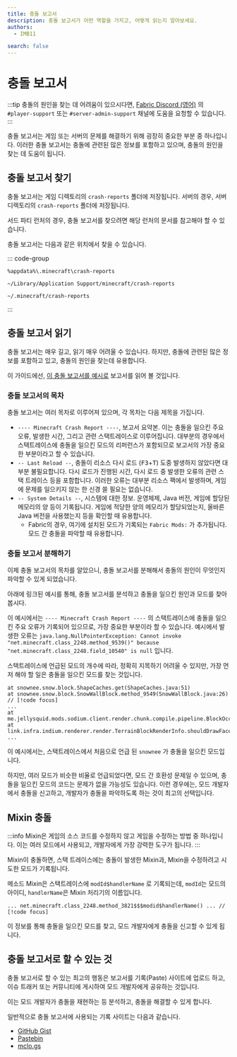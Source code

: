 ```yaml
---
title: 충돌 보고서
description: 충돌 보고서가 어떤 역할을 가지고, 어떻게 읽는지 알아보세요.
authors:
  - IMB11

search: false
---
```


# 충돌 보고서

:::tip
충돌의 원인을 찾는 데 어려움이 있으시다면, [Fabric Discord (영어)](https://discord.gg/v6v4pMv) 의 `#player-support` 또는 `#server-admin-support` 채널에 도움을 요청할 수 있습니다.
:::

충돌 보고서는 게임 또는 서버의 문제를 해결하기 위해 굉장히 중요한 부분 중 하나입니다. 이러한 충돌 보고서는 충돌에 관련된 많은 정보를 포함하고 있으며, 충돌의 원인을 찾는 데 도움이 됩니다.

## 충돌 보고서 찾기

충돌 보고서는 게임 디렉토리의 `crash-reports` 폴더에 저장됩니다. 서버의 경우, 서버 디렉토리의 `crash-reports` 폴더에 저장됩니다.

서드 파티 런처의 경우, 충돌 보고서를 찾으려면 해당 런처의 문서를 참고해야 할 수 있습니다.

충돌 보고서는 다음과 같은 위치에서 찾을 수 있습니다.

::: code-group

```:no-line-numbers [Windows]
%appdata%\.minecraft\crash-reports
```

```:no-line-numbers [macOS]
~/Library/Application Support/minecraft/crash-reports
```

```:no-line-numbers [Linux]
~/.minecraft/crash-reports
```

:::

## 충돌 보고서 읽기

충돌 보고서는 매우 길고, 읽기 매우 어려울 수 있습니다. 하지만, 충돌에 관련된 많은 정보를 포함하고 있고, 충돌의 원인을 찾는데 유용합니다.

이 가이드에선, [이 충돌 보고서를 예시로](https://github.com/FabricMC/fabric-docs/blob/main/public/assets/players/crash-report-example.txt) 보고서를 읽어 볼 것입니다.

### 충돌 보고서의 목차

충돌 보고서는 여러 목차로 이루어져 있으며, 각 목차는 다음 제목을 가집니다.

- `---- Minecraft Crash Report ----`, 보고서 요약본. 이는 충돌을 일으킨 주요 오류, 발생한 시간, 그리고 관련 스택트레이스로 이루어집니다. 대부분의 경우에서 스택트레이스에 충돌을 일으킨 모드의 리퍼런스가 포함되므로 보고서의 가장 중요한 부분이라고 할 수 있습니다.
- `-- Last Reload --`, 충돌이 리소스 다시 로드 (<kbd>F3</kbd>+<kbd>T</kbd>) 도중 발생하지 않았다면 대부분 불필요합니다. 다시 로드가 진행된 시간, 다시 로드 중 발생한 오류의 관련 스택 트레이스 등을 포함합니다. 이러한 오류는 대부분 리소스 팩에서 발생하며, 게임에 문제를 일으키지 않는 한 신경 쓸 필요는 없습니다.
- `-- System Details --`, 시스템에 대한 정보. 운영체제, Java 버전, 게임에 할당된 메모리의 양 등이 기록됩니다. 게임에 적당한 양의 메모리가 할당되었는지, 올바른 Java 버전을 사용했는지 등을 확인할 때 유용합니다.
  - Fabric의 경우, 여기에 설치된 모드가 기록되는 `Fabric Mods:` 가 추가됩니다. 모드 간 충돌을 파악할 때 유용합니다.

### 충돌 보고서 분해하기

이제 충돌 보고서의 목차를 알았으니, 충돌 보고서를 분해해서 충돌의 원인이 무엇인지 파악할 수 있게 되었습니다.

아래에 링크된 예시를 통해, 충돌 보고서를 분석하고 충돌을 일으킨 원인과 모드를 찾아봅시다.

이 예시에서는 `---- Minecraft Crash Report ----` 의 스택트레이스에 충돌을 일으킨 주요 오류가 기록되어 있으므로, 가장 중요한 부분이라 할 수 있습니다. 예시에서 발생한 오류는 `java.lang.NullPointerException: Cannot invoke "net.minecraft.class_2248.method_9539()" because "net.minecraft.class_2248.field_10540" is null` 입니다.

스택트레이스에 언급된 모드의 개수에 따라, 정확히 지목하기 어려울 수 있지만, 가장 먼저 해야 할 일은 충돌을 일으킨 모드를 찾는 것입니다.

```:no-line-numbers
at snownee.snow.block.ShapeCaches.get(ShapeCaches.java:51)
at snownee.snow.block.SnowWallBlock.method_9549(SnowWallBlock.java:26) // [!code focus]
...
at me.jellysquid.mods.sodium.client.render.chunk.compile.pipeline.BlockOcclusionCache.shouldDrawSide(BlockOcclusionCache.java:52)
at link.infra.indium.renderer.render.TerrainBlockRenderInfo.shouldDrawFaceInner(TerrainBlockRenderInfo.java:31)
...
```

이 예시에서는, 스택트레이스에서 처음으로 언급 된 `snownee` 가 충돌을 일으킨 모드입니다.

하지만, 여러 모드가 비슷한 비율로 언급되었다면, 모드 간 호환성 문제일 수 있으며, 충돌을 일으킨 모드의 코드는 문제가 없을 가능성도 있습니다. 이런 경우에는, 모드 개발자에서 충돌을 신고하고, 개발자가 충돌을 파악하도록 하는 것이 최고의 선택입니다.

## Mixin 충돌

:::info
Mixin은 게임의 소스 코드를 수정하지 않고 게임을 수정하는 방법 중 하나입니다. 이는 여러 모드에서 사용되고, 개발자에게 가장 강력한 도구가 됩니다.
:::

Mixin이 충돌하면, 스택 트레이스에는 충돌이 발생한 Mixin과, Mixin을 수정하려고 시도한 모드가 기록됩니다.

메소드 Mixin은 스택트레이스에 `modId$handlerName` 로 기록되는데, `modId`는 모드의 아이디, `handlerName`은 Mixin 처리기의 이름입니다.

```:no-line-numbers
... net.minecraft.class_2248.method_3821$$$modid$handlerName() ... // [!code focus]
```

이 정보를 통해 충돌을 일으킨 모드를 찾고, 모드 개발자에게 충돌을 신고할 수 있게 됩니다.

## 충돌 보고서로 할 수 있는 것

충돌 보고서로 할 수 있는 최고의 행동은 보고서를 기록(Paste) 사이트에 업로드 하고, 이슈 트래커 또는 커뮤니티에 게시하여 모드 개발자에게 공유하는 것입니다.

이는 모드 개발자가 충돌을 재현하는 등 분석하고, 충돌을 해결할 수 있게 합니다.

일반적으로 충돌 보고서에 사용되는 기록 사이트는 다음과 같습니다.

- [GitHub Gist](https://gist.github.com/)
- [Pastebin](https://pastebin.com/)
- [mclo.gs](https://mclo.gs/)

